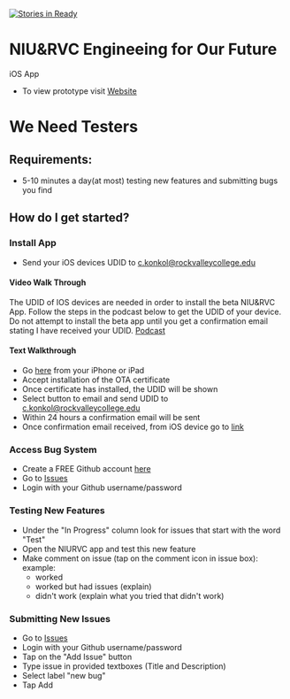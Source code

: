 [![Stories in Ready](https://badge.waffle.io/rvcapps/niurvc.png?label=active&title=Active)](https://waffle.io/rvcapps/niurvc?utm_source=badge)

# NIU&RVC Engineeing for Our Future
iOS App 

- To view prototype visit [Website](http://www.rvchourofcode.com/niurvc.html)

# We Need Testers

## Requirements: 
- 5-10 minutes a day(at most) testing new features and submitting bugs you find

## How do I get started?

### Install App
- Send your iOS devices UDID to c.konkol@rockvalleycollege.edu

#### Video Walk Through
The UDID of IOS devices are needed in order to install the beta NIU&RVC App. Follow the steps in the podcast below to get the UDID of your device. Do not attempt to install the beta app until you get a confirmation email stating I have received your UDID. [Podcast](https://youtu.be/yOYIJ7sa_Gk)

#### Text Walkthrough
   - Go [here](https://www.getudid.io) from your iPhone or iPad
   - Accept installation of the OTA certificate
   - Once certificate has installed, the UDID will be shown
   - Select button to email and send UDID to c.konkol@rockvalleycollege.edu
   - Within 24 hours a confirmation email will be sent
   - Once confirmation email received, from iOS device go to [link](https://konkolapps.github.io)

### Access Bug System
- Create a FREE Github account [here](https://github.com/join)
- Go to [Issues](https://waffle.io/rvcapps/niurvc/join)
- Login with your Github username/password

### Testing New Features
- Under the "In Progress" column look for issues that start with the word "Test"
- Open the NIURVC app and test this new feature
- Make comment on issue (tap on the comment icon in issue box): 
   example: 
   - worked
   - worked but had issues (explain)
   - didn't work (explain what you tried that didn't work) 
   
### Submitting New Issues
- Go to [Issues](https://waffle.io/rvcapps/niurvc/join)
- Login with your Github username/password
- Tap on the "Add Issue" button
- Type issue in provided textboxes (Title and Description)
- Select label "new bug"
- Tap Add

